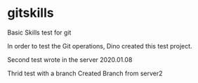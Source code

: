# gitskills
Basic Skills test for git

In order to test the Git operations, Dino created this test project.

Second test wrote in the server
2020.01.08

Thrid test with a branch 
Created Branch from server2
